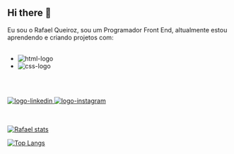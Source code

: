 ## Hi there 👋

Eu sou o Rafael Queiroz, sou um Programador Front End, altualmente estou aprendendo e criando projetos com:
<br>
<br>
   - <img src="https://img.shields.io/badge/HTML5-E34F26?style=for-the-badge&logo=html5&logoColor=white" alt="html-logo" />
   - <img src="https://img.shields.io/badge/CSS3-1572B6?style=for-the-badge&logo=css3&logoColor=white" alt="css-logo" />
   <br>
   <br>

  <a href="www.linkedin.com/in/rafaelqueiroz97"> <img src="https://img.shields.io/badge/LinkedIn-0077B5?style=for-the-badge&logo=linkedin&logoColor=white" alt="logo-linkedin"/> </a>
  <a href="https://www.instagram.com/rafaqueiroz11/"> <img src="https://img.shields.io/badge/Instagram-E4405F?style=for-the-badge&logo=instagram&logoColor=white" alt="logo-instagram"/> </a>
  <br> 
  <br>
  <br>


   [![Rafael stats](https://github-readme-stats.vercel.app/api?username=rafaelqueiroz11)](https://github.com/anuraghazra/github-readme-stats)

   [![Top Langs](https://github-readme-stats.vercel.app/api/top-langs/?username=rafaelqueiroz11)](https://github.com/anuraghazra/github-readme-stats)
     
